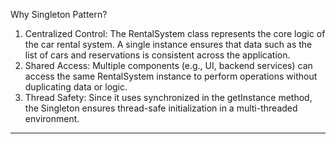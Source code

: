 Why Singleton Pattern?
1. Centralized Control: The RentalSystem class represents the core logic of the car rental system. A single instance ensures that data such as the list of cars and reservations is consistent across the application.
2. Shared Access: Multiple components (e.g., UI, backend services) can access the same RentalSystem instance to perform operations without duplicating data or logic.
3. Thread Safety: Since it uses synchronized in the getInstance method, the Singleton ensures thread-safe initialization in a multi-threaded environment.

-------------------------------
